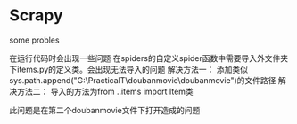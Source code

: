 # Scrapy
some probles

在运行代码时会出现一些问题
在spiders的自定义spider函数中需要导入外文件夹下items.py的定义类。会出现无法导入的问题
解决方法一：
添加类似sys.path.append("G:\PracticalT\doubanmovie\doubanmovie")的文件路径
解决方法二：
导入的方法为from ..items import Item类

此问题是在第二个doubanmovie文件下打开造成的问题
